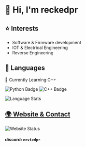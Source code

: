 # 👋 Hi, I'm reckedpr


## ⭐ Interests
- Software & Firmware development
- IOT & Electrical Engineering
- Reverse Engineering

## 💾 Languages
🌱 Currently Learning C++

![Python Badge](https://img.shields.io/badge/python-3776AB?style=for-the-badge&logo=python&logoColor=white)
![C++ Badge](https://img.shields.io/badge/C%2B%2B-00599C?style=for-the-badge&logo=c%2B%2B&logoColor=FFFFFF)

![Language Stats](https://github-readme-stats.vercel.app/api/top-langs/?username=reckedpr&layout=compact&theme=github_dark_dimmed&hide_border=true)

## [🌍 Website & Contact](https://reckedpr.xyz "My Website")
![Website Status](https://img.shields.io/website?url=https%3A%2F%2Freckedpr.xyz&up_message=online&up_color=green&down_message=offline&style=for-the-badge)

#### discord: ` enviedpr `
